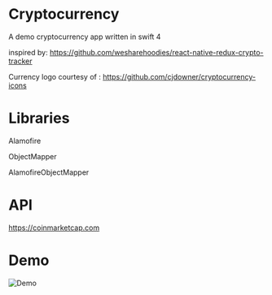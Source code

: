 # Cryptocurrency
A demo cryptocurrency app written in swift 4 

inspired by: https://github.com/wesharehoodies/react-native-redux-crypto-tracker

Currency logo courtesy of : https://github.com/cjdowner/cryptocurrency-icons

# Libraries
Alamofire

ObjectMapper

AlamofireObjectMapper
# API

https://coinmarketcap.com
# Demo


![Demo](https://media.giphy.com/media/xT1R9O5gbL9x65IDuM/giphy.gif)




